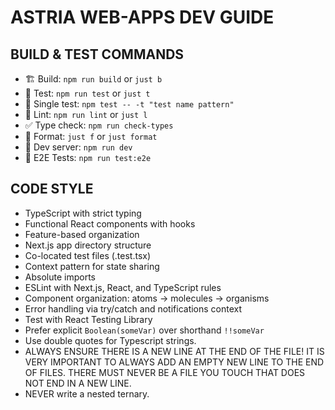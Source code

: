# ASTRIA WEB-APPS DEV GUIDE

## BUILD & TEST COMMANDS
- 🏗️ Build: `npm run build` or `just b`
- 🧪 Test: `npm run test` or `just t`
- 🔬 Single test: `npm test -- -t "test name pattern"`
- 🧹 Lint: `npm run lint` or `just l`
- ✅ Type check: `npm run check-types`
- 💅 Format: `just f` or `just format`
- 🚀 Dev server: `npm run dev`
- 🧪 E2E Tests: `npm run test:e2e`

## CODE STYLE
- TypeScript with strict typing
- Functional React components with hooks
- Feature-based organization
- Next.js app directory structure
- Co-located test files (.test.tsx)
- Context pattern for state sharing
- Absolute imports
- ESLint with Next.js, React, and TypeScript rules
- Component organization: atoms → molecules → organisms
- Error handling via try/catch and notifications context
- Test with React Testing Library
- Prefer explicit `Boolean(someVar)` over shorthand `!!someVar`
- Use double quotes for Typescript strings.
- ALWAYS ENSURE THERE IS A NEW LINE AT THE END OF THE FILE! IT IS
  VERY IMPORTANT TO ALWAYS ADD AN EMPTY NEW LINE TO THE END OF FILES.
  THERE MUST NEVER BE A FILE YOU TOUCH THAT DOES NOT END IN A NEW LINE.
- NEVER write a nested ternary.
